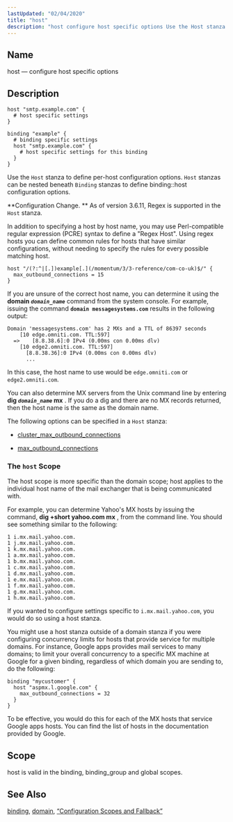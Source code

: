 ```yaml
---
lastUpdated: "02/04/2020"
title: "host"
description: "host configure host specific options Use the Host stanza to define per host configuration options Host stanzas can be nested beneath Binding stanzas to define binding host configuration options Configuration Change As of version 3 6 11 Regex is supported in the Host stanza In addition to specifying a host..."
---
```


<a name="conf.ref.host"></a> 
## Name

host — configure host specific options

<a name="idp9687744"></a> 
## Description

```
host "smtp.example.com" {
  # host specific settings
}

binding "example" {
  # binding specific settings
  host "smtp.example.com" {
    # host specific settings for this binding
  }
}
```

Use the `Host` stanza to define per-host configuration options. `Host` stanzas can be nested beneath `Binding` stanzas to define binding::host configuration options.

**Configuration Change. ** As of version 3.6.11, Regex is supported in the `Host` stanza.

In addition to specifying a host by host name, you may use Perl-compatible regular expression (PCRE) syntax to define a "Regex Host". Using regex hosts you can define common rules for hosts that have similar configurations, without needing to specify the rules for every possible matching host.

```
host "/(?:^|[.])example[.](/momentum/3/3-reference/com-co-uk)$/" {
  max_outbound_connections = 15
}
```

If you are unsure of the correct host name, you can determine it using the **domain *`domain_name`***                 command from the system console. For example, issuing the command **`domain messagesystems.com`**                     results in the following output:

```
Domain 'messagesystems.com' has 2 MXs and a TTL of 86397 seconds
    [10 edge.omniti.com. TTL:597]
  =>	[8.8.38.6]:0 IPv4 (0.00ms con 0.00ms dlv)
    [10 edge2.omniti.com. TTL:597]
      [8.8.38.36]:0 IPv4 (0.00ms con 0.00ms dlv)
      ...
```

In this case, the host name to use would be `edge.omniti.com` or `edge2.omniti.com`.

You can also determine MX servers from the Unix command line by entering **dig *`domain_name`* mx**                   . If you do a dig and there are no MX records returned, then the host name is the same as the domain name.

The following options can be specified in a `Host` stanza:

*   [cluster_max_outbound_connections](/momentum/3/3-reference/3-reference-conf-ref-cluster-max-outbound-connections)

*   [max_outbound_connections](/momentum/3/3-reference/3-reference-conf-ref-max-outbound-connections)

<a name="conf.ref.host.scope"></a> 
### The `host` Scope

The host scope is more specific than the domain scope; host applies to the individual host name of the mail exchanger that is being communicated with.

For example, you can determine Yahoo's MX hosts by issuing the command, **dig +short yahoo.com mx** , from the command line. You should see something similar to the following:

```
1 i.mx.mail.yahoo.com.
1 j.mx.mail.yahoo.com.
1 k.mx.mail.yahoo.com.
1 a.mx.mail.yahoo.com.
1 b.mx.mail.yahoo.com.
1 c.mx.mail.yahoo.com.
1 d.mx.mail.yahoo.com.
1 e.mx.mail.yahoo.com.
1 f.mx.mail.yahoo.com.
1 g.mx.mail.yahoo.com.
1 h.mx.mail.yahoo.com.
```

If you wanted to configure settings specific to `i.mx.mail.yahoo.com`, you would do so using a host stanza.

You might use a host stanza outside of a domain stanza if you were configuring concurrency limits for hosts that provide service for multiple domains. For instance, Google apps provides mail services to many domains; to limit your overall concurrency to a specific MX machine at Google for a given binding, regardless of which domain you are sending to, do the following:

```
binding "mycustomer" {
  host "aspmx.l.google.com" {
    max_outbound_connections = 32
  }
}
```

To be effective, you would do this for each of the MX hosts that service Google apps hosts. You can find the list of hosts in the documentation provided by Google.

<a name="idp9711664"></a> 
## Scope

host is valid in the binding, binding_group and global scopes.

<a name="idp9713328"></a> 
## See Also

[binding](/momentum/3/3-reference/3-reference-conf-ref-binding), [domain](/momentum/3/3-reference/3-reference-conf-ref-domain), [“Configuration Scopes and Fallback”](/momentum/3/3-reference/3-reference-ecelerity-conf-fallback)